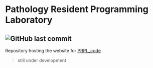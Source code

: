 # Pathology Resident Programming Laboratory
## ![GitHub last commit](https://img.shields.io/github/last-commit/PRPLcode/PRPLcode?style=for-the-badge)

Repository hosting the website for [PRPL_code](https://prplcode.github.io/PRPLcode/)

> still under development
